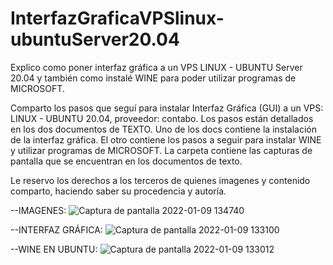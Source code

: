 # InterfazGraficaVPSlinux-ubuntuServer20.04
Explico como poner interfaz gráfica a un VPS LINUX - UBUNTU Server 20.04 y también como instalé WINE para poder utilizar programas de MICROSOFT.

Comparto los pasos que seguí para instalar Interfaz Gráfica (GUI) a un VPS: LINUX - UBUNTU 20.04, proveedor: contabo.
Los pasos están detallados en los dos documentos de TEXTO.
Uno de los docs contiene la instalación de la interfaz gráfica.
El otro contiene los pasos a seguir para instalar WINE y utilizar programas de MICROSOFT.
La carpeta contiene las capturas de pantalla que se encuentran en los documentos de texto.

Le reservo los derechos a los terceros de quienes imagenes y contenido comparto, haciendo saber su procedencia y autoría.

--IMAGENES:
![Captura de pantalla 2022-01-09 134740](https://user-images.githubusercontent.com/71859483/148990372-92a839b9-62c7-41e5-a07c-6a729610e491.png)

--INTERFAZ GRÁFICA:
![Captura de pantalla 2022-01-09 133100](https://user-images.githubusercontent.com/71859483/148989497-7b4304bf-e668-4c8f-801a-85ca15af9d9b.png)

--WINE EN UBUNTU:
![Captura de pantalla 2022-01-09 133012](https://user-images.githubusercontent.com/71859483/148989601-e37aa3a9-768d-4a08-b6e5-1aeeb51e0515.png)
